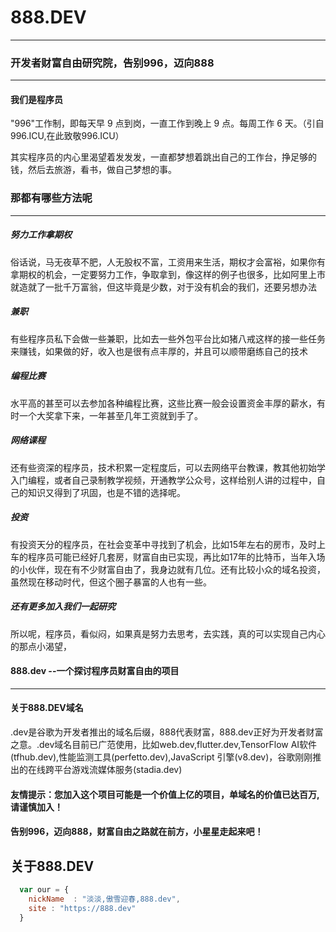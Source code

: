 # 888.DEV
----
### 开发者财富自由研究院，告别996，迈向888
----
#### 我们是程序员
"996"工作制，即每天早 9 点到岗，一直工作到晚上 9 点。每周工作 6 天。（引自996.ICU,在此致敬996.ICU） 
 
其实程序员的内心里渴望着发发发，一直都梦想着跳出自己的工作台，挣足够的钱，然后去旅游，看书，做自己梦想的事。

### 那都有哪些方法呢
----
##### 努力工作拿期权
俗话说，马无夜草不肥，人无股权不富，工资用来生活，期权才会富裕，如果你有拿期权的机会，一定要努力工作，争取拿到，像这样的例子也很多，比如阿里上市就造就了一批千万富翁，但这毕竟是少数，对于没有机会的我们，还要另想办法
##### 兼职
有些程序员私下会做一些兼职，比如去一些外包平台比如猪八戒这样的接一些任务来赚钱，如果做的好，收入也是很有点丰厚的，并且可以顺带磨练自己的技术
##### 编程比赛
水平高的甚至可以去参加各种编程比赛，这些比赛一般会设置资金丰厚的薪水，有时一个大奖拿下来，一年甚至几年工资就到手了。
##### 网络课程
还有些资深的程序员，技术积累一定程度后，可以去网络平台教课，教其他初始学入门编程，或者自己录制教学视频，开通教学公众号，这样给别人讲的过程中，自己的知识又得到了巩固，也是不错的选择呢。
##### 投资
有投资天分的程序员，在社会变革中寻找到了机会，比如15年左右的房市，及时上车的程序员可能已经好几套房，财富自由已实现，再比如17年的比特币，当年入场的小伙伴，现在有不少财富自由了，我身边就有几位。还有比较小众的域名投资，虽然现在移动时代，但这个圈子暴富的人也有一些。

##### 还有更多加入我们一起研究
所以呢，程序员，看似闷，如果真是努力去思考，去实践，真的可以实现自己内心的那点小渴望，
#### 888.dev --一个探讨程序员财富自由的项目
----
#### 关于888.DEV域名
.dev是谷歌为开发者推出的域名后缀，888代表财富，888.dev正好为开发者财富之意。.dev域名目前已广范使用，比如web.dev,flutter.dev,TensorFlow AI软件(tfhub.dev),性能监测工具(perfetto.dev),JavaScript 引擎(v8.dev)，谷歌刚刚推出的在线跨平台游戏流媒体服务(stadia.dev)
#### 友情提示：您加入这个项目可能是一个价值上亿的项目，单域名的价值已达百万,请谨慎加入！
#### 告别996，迈向888，财富自由之路就在前方，小星星走起来吧！
## 关于888.DEV

```javascript
  var our = {
    nickName  : "淡淡,傲雪迎春,888.dev",
    site : "https://888.dev"
  }
```
